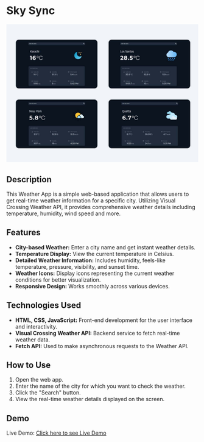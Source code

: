 # Sky Sync

<img src="Weather App.jpg" alt="Chat App">

## Description

This Weather App is a simple web-based application that allows users to get real-time weather information for a specific city. Utilizing Visual Crossing Weather API, it provides comprehensive weather details including temperature, humidity, wind speed and more.

## Features

- **City-based Weather:** Enter a city name and get instant weather details.
- **Temperature Display:** View the current temperature in Celsius.
- **Detailed Weather Information:** Includes humidity, feels-like temperature, pressure, visibility, and sunset time.
- **Weather Icons:** Display icons representing the current weather conditions for better visualization.
- **Responsive Design:** Works smoothly across various devices.

## Technologies Used

- **HTML, CSS, JavaScript:** Front-end development for the user interface and interactivity.
- **Visual Crossing Weather API:** Backend service to fetch real-time weather data.
- **Fetch API:** Used to make asynchronous requests to the Weather API.

## How to Use

1) Open the web app.
2) Enter the name of the city for which you want to check the weather.
3) Click the "Search" button.
4) View the real-time weather details displayed on the screen.

## Demo

Live Demo:  <a href="https://muhammadmaaztahir.github.io/Sky_sync/">Click here to see Live Demo</a>
